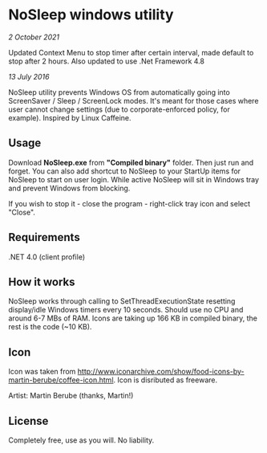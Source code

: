 # NoSleep windows utility
*2 October 2021*

Updated Context Menu to stop timer after certain interval, made default to stop after 2 hours.
Also updated to use .Net Framework 4.8

*13 July 2016*

NoSleep utility prevents Windows OS from automatically going into ScreenSaver / Sleep / ScreenLock modes. It's meant for those cases where user cannot change settings (due to corporate-enforced policy, for example). Inspired by Linux Caffeine.

## Usage
Download **NoSleep.exe** from **"Compiled binary"** folder. Then just run and forget. You can also add shortcut to NoSleep to your StartUp items for NoSleep to start on user login. While active NoSleep will sit in Windows tray and prevent Windows from blocking.

If you wish to stop it - close the program - right-click tray icon and select "Close".

## Requirements
.NET 4.0 (client profile)

## How it works
NoSleep works through calling to SetThreadExecutionState resetting display/idle Windows timers every 10 seconds. Should use no CPU and around 6-7 MBs of RAM. Icons are taking up 166 KB in compiled binary, the rest is the code (~10 KB).

## Icon
Icon was taken from http://www.iconarchive.com/show/food-icons-by-martin-berube/coffee-icon.html. Icon is disributed as freeware. 

Artist: Martin Berube (thanks, Martin!)

## License
Completely free, use as you will. No liability. 
